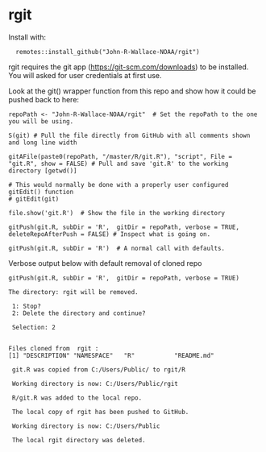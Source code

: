 # rgit

Install with:

      remotes::install_github("John-R-Wallace-NOAA/rgit")

rgit requires the git app (https://git-scm.com/downloads) to be installed.  You will asked for user credentials at first use.


Look at the git() wrapper function from this repo and show how it could be pushed back to here:

    
    repoPath <- "John-R-Wallace-NOAA/rgit"  # Set the repoPath to the one you will be using.
    
    S(git) # Pull the file directly from GitHub with all comments shown and long line width 
    
    gitAFile(paste0(repoPath, "/master/R/git.R"), "script", File = "git.R", show = FALSE) # Pull and save 'git.R' to the working directory [getwd()] 
    
    # This would normally be done with a properly user configured gitEdit() function
    # gitEdit(git)
    
    file.show('git.R')  # Show the file in the working directory

    gitPush(git.R, subDir = 'R',  gitDir = repoPath, verbose = TRUE, deleteRepoAfterPush = FALSE) # Inspect what is going on.
    
    gitPush(git.R, subDir = 'R')  # A normal call with defaults. 
    
    
Verbose output below with default removal of cloned repo


    gitPush(git.R, subDir = 'R',  gitDir = repoPath, verbose = TRUE)  

    The directory: rgit will be removed.

     1: Stop?
     2: Delete the directory and continue?

     Selection: 2


    Files cloned from  rgit :
    [1] "DESCRIPTION" "NAMESPACE"   "R"           "README.md"  
    
     git.R was copied from C:/Users/Public/ to rgit/R 
    
     Working directory is now: C:/Users/Public/rgit 
    
     R/git.R was added to the local repo.
    
     The local copy of rgit has been pushed to GitHub.
    
     Working directory is now: C:/Users/Public 
     
     The local rgit directory was deleted.

